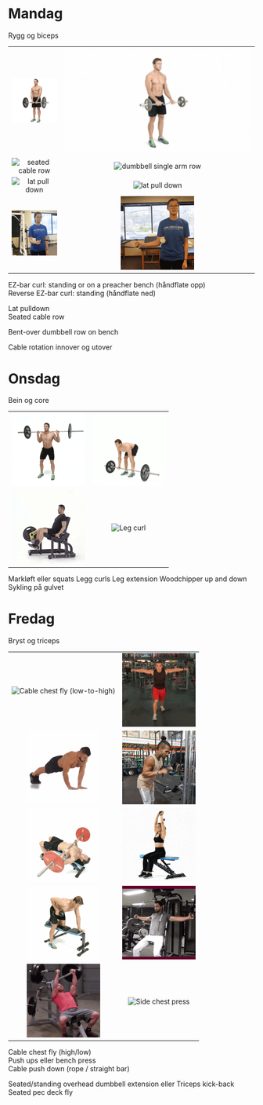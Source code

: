 # Mandag

Rygg og biceps

|||  
|:-:|:-:|  
|![EZ-bar curl](./media/bilder/biceps/ez-bar-curl.gif) | ![reverse EZ-bar curl](./media/bilder/biceps/reverse-ez-bar-curl.gif)|
|![seated cable row](./media/bilder/rygg/seated-cable-row.gif)|![dumbbell single arm row](./media/bilder/rygg/dumbbell-single-arm-row.gif)|
|![lat pull down](./media/bilder/rygg/lat-pull-down-1.gif)|![lat pull down](./media/bilder/rygg/lat-pull-down-2.gif)|
|![external cable shoulder rotation](./media/bilder/biceps/external-shoulder-rotation-cable.gif) | ![internal cable shoulder rotation](./media/bilder/biceps/internal-shoulder-rotation-cable.gif)|  

EZ-bar curl: standing or on a preacher bench (håndflate opp)  
Reverse EZ-bar curl: standing (håndflate ned)  

Lat pulldown  
Seated cable row  

Bent-over dumbbell row on bench  

Cable rotation innover og utover  

# Onsdag

Bein og core

|||
|:-:|:-:|
|![Squat](./media/bilder/bein/squat.gif) | ![Deadlift](./media/bilder/rygg/deadlift-straight.gif)|
|![Leg extension](./media/bilder/bein/leg-extension.gif) | ![Leg curl](./media/bilder/bein/leg-curl-lying.gif)|

Markløft eller squats
Legg curls
Leg extension
Woodchipper up and down 
Sykling på gulvet

# Fredag

Bryst og triceps

|||  
|:-:|:-:|  
|![Cable chest fly (low-to-high)](./media/bilder/bryst/cable-chest-fly-low-1.gif) | ![Cable chest fly (high-to-low)](./media/bilder/bryst/cable-chest-fly-high-1.gif)|  
|![Push-up](./media/bilder/bryst/pushup-close-grip.gif) | ![Cable push down](./media/bilder/triceps/cable-push-down-2.gif)|  
|![Decline bench press](./media/bilder/bryst/decline-bench-press.gif) | ![Dumbbell overhead extension](./media/bilder/triceps/dumbbell-overhead-extension-3.gif)|  
|![Triceps kick back](./media/bilder/triceps/triceps-kick-back.gif) | ![Pec deck fly](./media/bilder/bryst/pec-deck.gif)|  
|![Chest press](./media/bilder/bryst/bench-press-1.gif) | ![Side chest press](./media/bilder/bryst/side-chest-press.gif)|  

Cable chest fly (high/low)  
Push ups eller bench press  
Cable push down (rope / straight bar)

Seated/standing overhead dumbbell extension eller Triceps kick-back  
Seated pec deck fly